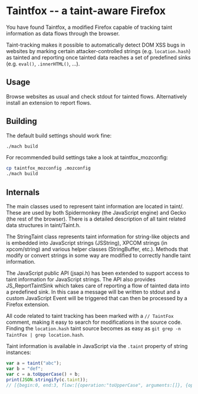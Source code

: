 # Taintfox -- a taint-aware Firefox

You have found Taintfox, a modified Firefox capable of tracking taint information as data flows through the browser.

Taint-tracking makes it possible to automatically detect DOM XSS bugs in websites by marking certain attacker-controlled
strings (e.g. `location.hash`) as tainted and reporting once tainted data reaches a set of predefined
sinks (e.g. `eval()`, `.innerHTML()`, ...).


## Usage

Browse websites as usual and check stdout for tainted flows. Alternatively install an extension to report flows.


## Building

The default build settings should work fine:

```bash
./mach build
```

For recommended build settings take a look at taintfox_mozconfig:
```bash
cp taintfox_mozconfig .mozconfig
./mach build
```


## Internals

The main classes used to represent taint information are located in taint/. These are used by both Spidermonkey (the JavaScript engine)
and Gecko (the rest of the browser). There is a detailed description of all taint related data structures in taint/Taint.h.

The StringTaint class represents taint information for string-like objects and is embedded into JavaScript strings (JSString), XPCOM strings
(in xpcom/string) and various helper classes (StringBuffer, etc.). Methods that modify or convert strings in some way are modified to
correctly handle taint information.

The JavaScript public API (jsapi.h) has been extended to support access to taint information for JavaScript strings. The API also provides
JS_ReportTaintSink which takes care of reporting a flow of tainted data into a predefined sink. In this case a message will be written to
stdout and a custom JavaScript Event will be triggered that can then be processed by a Firefox extension.

All code related to taint tracking has been marked with a `// TaintFox` comment, making it easy to search for modifications in the source code.
Finding the `location.hash` taint source becomes as easy as `git grep -n TaintFox | grep location.hash`.

Taint information is available in JavaScript via the `.taint` property of string instances:

```JavaScript
var a = taint("abc");
var b = "def";
var c = a.toUpperCase() + b;
print(JSON.stringify(c.taint));
// [{begin:0, end:3, flow:[{operation:"toUpperCase", arguments:[]}, {operation:"Manual taint source", arguments:["abc"]}]}]
```

